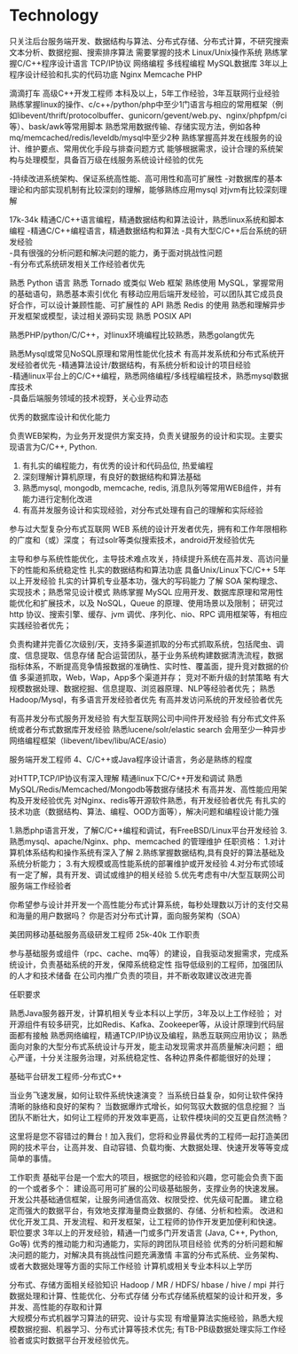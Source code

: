 # Technology
只关注后台服务端开发、数据结构与算法、分布式存储、分布式计算，不研究搜索文本分析、数据挖掘、搜索排序算法
需要掌握的技术
Linux/Unix操作系统
熟练掌握C/C++程序设计语言
TCP/IP协议
网络编程
多线程编程
MySQL数据库
3年以上程序设计经验和扎实的代码功底
Nginx
Memcache
PHP

滴滴打车 高级C++开发工程师
本科及以上，5年工作经验，3年互联网行业经验
熟练掌握linux的操作、c/c++/python/php中至少1门语言与相应的常用框架（例如libevent/thrift/protocolbuffer、gunicorn/gevent/web.py、nginx/phpfpm/ci等）、bask/awk等常用脚本
熟悉常用数据传输、存储实现方法，例如各种mq/memcached/redis/leveldb/mysql中至少2种
熟练掌握高并发在线服务的设计、维护要点、常用优化手段与排查问题方式
能够根据需求，设计合理的系统架构与处理模型，具备百万级在线服务系统设计经验的优先


-持续改进系统架构、保证系统高性能、高可用性和高可扩展性
-对数据库的基本理论和内部实现机制有比较深刻的理解，能够熟练应用mysql
对jvm有比较深刻理解

17k-34k
精通C/C++语言编程，精通数据结构和算法设计，熟悉linux系统和脚本编程
-精通C/C++编程语言，精通数据结构和算法
-具有大型C/C++后台系统的研发经验  
-具有很强的分析问题和解决问题的能力，勇于面对挑战性问题  
-有分布式系统研发相关工作经验者优先


熟悉 Python 语言
熟悉 Tornado 或类似 Web 框架
熟练使用 MySQL，掌握常用的基础语句，熟悉基本索引优化
有移动应用后端开发经验，可以团队其它成员良好合作，可以设计兼顾性能、可扩展性的 API
熟悉 Redis 的使用
熟悉和理解异步开发框架或模型，读过相关源码实现
熟悉 POSIX API

熟悉PHP/python/C/C++，对linux环境编程比较熟悉，熟悉golang优先

熟悉Mysql或常见NoSQL原理和常用性能优化技术
有高并发系统和分布式系统开发经验者优先
-精通算法设计/数据结构，有系统分析和设计的项目经验    
-精通linux平台上的C/C++编程，熟悉网络编程/多线程编程技术，熟悉mysql数据库技术    
-具备后端服务领域的技术视野，关心业界动态

优秀的数据库设计和优化能力

负责WEB架构，为业务开发提供方案支持，负责关键服务的设计和实现。主要实现语言为C/C++, Python. 
1. 有扎实的编程能力，有优秀的设计和代码品位, 热爱编程  
2. 深刻理解计算机原理，有良好的数据结构和算法基础  
3. 熟悉mysql, mongodb, memcache, redis, 消息队列等常用WEB组件，并有能力进行定制化改进  
4. 有高并发服务设计和实现经验，对分布式处理有自己的理解和实际经验

参与过大型复杂分布式互联网 WEB 系统的设计开发者优先，拥有和工作年限相称的广度和（或）深度；
有过solr等类似搜索技术，android开发经验优先


主导和参与系统性能优化，主导技术难点攻关，持续提升系统在高并发、高访问量下的性能和系统稳定性
扎实的数据结构和算法功底
具备Unix/Linux下C/C++ 5年以上开发经验
扎实的计算机专业基本功，强大的写码能力
了解 SOA 架构理念、实现技术；熟悉常见设计模式
熟练掌握 MySQL 应用开发、数据库原理和常用性能优化和扩展技术，以及 NoSQL，Queue 的原理、使用场景以及限制；          研究过 http 协议、搜索引擎、缓存、jvm 调优、序列化、nio、RPC 调用框架等，有相应实践经验者优先；


负责构建并完善亿次级别/天，支持多渠道抓取的分布式抓取系统，包括爬虫、调度、信息提取、信息存储
配合运营团队，基于业务系统构建数据清洗流程，数据指标体系，不断提高竞争情报数据的准确性、实时性、覆盖面，提升竞对数据的价值
多渠道抓取，Web，Wap，App多个渠道并存；
竞对不断升级的封禁策略
有大规模数据处理、数据挖掘、信息提取、浏览器原理、NLP等经验者优先；
熟悉Hadoop/Mysql，有多语言开发经验者优先
有高并发访问系统的开发经验者优先

有高并发分布式服务开发经验
有大型互联网公司中间件开发经验
有分布式文件系统或者分布式数据库开发经验 
熟悉lucene/solr/elastic search
会用至少一种异步网络编程框架（libevent/libev/libu/ACE/asio）

服务端开发工程师
4、C/C++或Java程序设计语言，务必是熟练的程度


对HTTP,TCP/IP协议有深入理解
精通linux下C/C++开发和调试
熟悉MySQL/Redis/Memcached/Mongodb等数据存储技术
有高并发、高性能应用架构及开发经验优先
对Nginx、redis等开源软件熟悉，有开发经验者优先
有扎实的技术功底（数据结构、算法、编程、OOD方面等），解决问题和编程设计能力强

1.熟悉php语言开发，了解C/C++编程和调试，有FreeBSD/Linux平台开发经验
3.熟悉mysql、apache/Nginx、php、memcached 的管理维护
任职资格：
1.对计算机体系结构和操作系统有深入了解
2.熟练掌握数据结构,具有良好的算法基础及系统分析能力；
3.有大规模或高性能系统的部署维护或开发经验
4.对分布式领域有一定了解，具有开发、调试或维护的相关经验
5.优先考虑有中/大型互联网公司服务端工作经验者

你希望参与设计并开发一个高性能分布式计算系统，每秒处理数以万计的支付交易和海量的用户数据吗？
你是否对分布式计算，面向服务架构（SOA）


美团网移动基础服务高级研发工程师 25k-40k
工作职责

参与基础服务或组件（rpc、cache、mq等）的建设，自我驱动发掘需求，完成系统设计，负责基础系统的开发，保障系统稳定性
指导低级别的工程师，加强团队的人才和技术储备
在公司内推广负责的项目，并不断收取建议改进完善

任职要求

熟悉Java服务器开发，计算机相关专业本科以上学历，3年及以上工作经验；
对开源组件有较多研究，比如Redis、Kafka、Zookeeper等，从设计原理到代码层面都有接触
熟悉网络编程，精通TCP/IP协议及编程，熟悉互联网应用协议；
熟悉面向对象的大型分布式系统设计与开发，能主动发现需求并高质量解决问题；
细心严谨，十分关注服务治理，对系统稳定性、各种边界条件都能很好的处理；


基础平台研发工程师-分布式C++

当业务飞速发展，如何让软件系统快速演变？ 当系统日益复杂，如何让软件保持清晰的脉络和良好的架构？ 当数据爆炸式增长，如何驾驭大数据的信息挖掘？ 当团队不断壮大，如何让工程师的开发效率更高，让软件模块间的交互更自然流畅？

这里将是您不容错过的舞台！加入我们，您将和业界最优秀的工程师一起打造美团网的技术平台，让高并发、自动容错、负载均衡、大数据处理、快速开发等等变成简单的事情。

工作职责
基础平台是一个宏大的项目，根据您的经验和兴趣，您可能会负责下面的一个或者多个：
  建设高可用可扩展的公司级基础服务，支撑业务的快速发展。
  开发公共基础通信框架，让服务间通信高效、权限受控、优先级可配置。
  建立稳定而强大的数据平台，有效地支撑海量商业数据的、存储、分析和检索。
  改进和优化开发工具、开发流程、和开发框架，让工程师的协作开发更加便利和快速。
职位要求
  3年以上的开发经验，精通一门或多门开发语言 (Java, C++, Python, Go等)
  优秀的推动能力和沟通能力，实际的跨团队项目经验
  优秀的分析问题和解决问题的能力，对解决具有挑战性问题充满激情
  丰富的分布式系统、业务架构、或者大数据处理等方面的实际工作经验
  计算机或相关专业本科以上学历


分布式、存储方面相关经验知识
Hadoop / MR / HDFS/ hbase / hive / mpi
并行数据处理和计算、性能优化、分布式存储
分布式存储系统框架的设计和开发，多并发、高性能的存取和计算  
大规模分布式机器学习算法的研究、设计与实现
有增量算法实施经验，熟悉大规模数据挖掘、机器学习、分布式计算等技术优先;
有TB-PB级数据处理实际工作经验者或实时数据平台开发经验优先。


